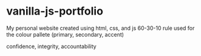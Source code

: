 # vanilla-js-portfolio

My personal website created using html, css, and js
60-30-10 rule used for the colour pallete (primary, secondary, accent)

confidence, integrity, accountability
